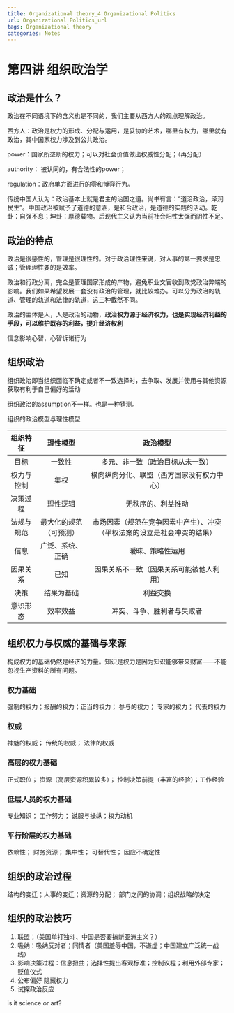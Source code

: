 ```yaml
---
title: Organizational theory_4 Organizational Politics
url: Organizational Politics_url
tags: Organizational theory
categories: Notes
---
```


# 第四讲 组织政治学

## 政治是什么？

政治在不同语境下的含义也是不同的，我们主要从西方人的观点理解政治。

西方人：政治是权力的形成、分配与运用，是妥协的艺术，哪里有权力，哪里就有政治，其中国家权力涉及到公共政治。

power：国家所垄断的权力；可以对社会价值做出权威性分配；（再分配）

authority： 被认同的，有合法性的power；

regulation：政府单方面进行的零和博弈行为。

传统中国人认为：政治基本上就是君主的治国之道。尚书有言：“道洽政治，泽润民生”。中国政治被赋予了道德的意涵，是和合政治，是道德的实践的活动。乾卦：自强不息；坤卦：厚德载物。后现代主义认为当前社会阳性太强而阴性不足。

## 政治的特点

政治是很感性的，管理是很理性的。对于政治理性来说，对人事的第一要求是忠诚；管理理性要的是效率。

政治和行政分离，完全是管理国家形成的产物，避免职业文官收到政党政治弊端的影响。我们如果希望发展一套没有政治的管理，就比较难办。可以分为政治的轨道、管理的轨道和法律的轨道，这三种截然不同。

政治的主体是人，人是政治的动物，**政治权力源于经济权力，也是实现经济利益的手段，可以维护既存的利益，提升经济权利**

信念影响心智，心智诉诸行为

## 组织政治

组织政治即当组织面临不确定或者不一致选择时，去争取、发展并使用与其他资源获取有利于自己偏好的活动

组织政治的assumption不一样。也是一种猜测。

组织的政治模型与理性模型

|  组织特征  |        理性模型        |                           政治模型                           |
| :--------: | :--------------------: | :----------------------------------------------------------: |
|    目标    |         一致性         |               多元、非一致（政治目标从未一致）               |
| 权力与控制 |          集权          |          横向纵向分化、联盟（西方国家没有权力中心）          |
|  决策过程  |        理性逻辑        |                      无秩序的、利益推动                      |
| 法规与规范 | 最大化的规范（可预测） | 市场因素（规范在竞争因素中产生）、冲突（平权法案的设立是社会冲突的结果） |
|    信息    |    广泛、系统、正确    |                       暧昧、策略性运用                       |
|  因果关系  |          已知          |           因果关系不一致（因果关系可能被他人利用）           |
|    决策    |       结果为基础       |                           利益交换                           |
|  意识形态  |        效率效益        |                  冲突、斗争、胜利者与失败者                  |

## 组织权力与权威的基础与来源

构成权力的基础仍然是经济的力量。知识是权力是因为知识能够带来财富——不能忽视生产资料的所有问题。

### 权力基础

强制的权力；报酬的权力；正当的权力； 参与的权力； 专家的权力； 代表的权力

### 权威

神魅的权威； 传统的权威； 法律的权威

### 高层的权力基础

正式职位； 资源（高层资源积累较多）； 控制决策前提（丰富的经验）；工作经验

### 低层人员的权力基础

专业知识； 工作努力； 说服与操纵；权力动机

### 平行阶层的权力基础

依赖性； 财务资源； 集中性； 可替代性； 因应不确定性



## 组织的政治过程

结构的变迁；人事的变迁；资源的分配； 部门之间的协调；组织战略的决定



## 组织的政治技巧

1. 联盟；（美国单打独斗、中国是否要搞新亚洲主义？）
2. 吸纳：吸纳反对者；同情者（美国羞辱中国，不谦虚；中国建立广泛统一战线）
3. 影响决策过程：信息扭曲；选择性提出客观标准；控制议程；利用外部专家；贬值仪式
4. 公布偏好 隐藏权力
5. 试探政治反应

is it science or art?